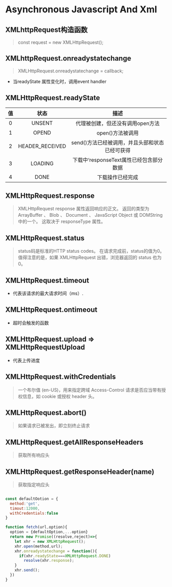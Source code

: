 # Asynchronous Javascript And Xml

## XMLhttpRequest构造函数

> const request = new XMLHttpRequest();

## XMLhttpRequest.onreadystatechange

> XMLHttpRequest.onreadystatechange = callback;

- 当readyState 属性变化时，调用event handler

## XMLHttpRequest.readyState

值|状态|描述
:-:|:-:|:-:
0|UNSENT|代理被创建，但还没有调用open方法
1|OPEND|open()方法被调用
2|HEADER_RECEIVED|send()方法已经被调用，并且头部和状态已经可获得
3|LOADING|下载中‘responseText属性已经包含部分数据
4|DONE|下载操作已经完成

## XMLHttpRequest.response

> XMLHttpRequest response 属性返回响应的正文。
> 返回的类型为 ArrayBuffer 、 Blob 、 Document 、 JavaScript Object 
> 或 DOMString 中的一个。 这取决于 responseType 属性。

## XMLHttpRequest.status

> status码是标准的HTTP status codes。
> 在请求完成前，status的值为0。值得注意的是，如果 XMLHttpRequest 出错，浏览器返回的 status 也为0。

## XMLHttpRequest.timeout

- 代表该请求的最大请求时间（ms）.

## XMLHttpRequest.ontimeout

- 超时会触发的函数

## XMLHttpRequest.upload => XMLHttpRequestUpload

- 代表上传进度

## XMLHttpRequest.withCredentials

> 一个布尔值 (en-US)，用来指定跨域 Access-Control 请求是否应当带有授权信息，如 cookie 或授权 header 头。

## XMLHttpRequest.abort()

> 如果请求已被发出，即立刻终止请求

## XMLHttpRequest.getAllResponseHeaders

> 获取所有响应头
<!-- 
date: Fri, 08 Dec 2017 21:04:30 GMT\r\n
content-encoding: gzip\r\n
x-content-type-options: nosniff\r\n
server: meinheld/0.6.1\r\n
x-frame-options: DENY\r\n
content-type: text/html; charset=utf-8\r\n
connection: keep-alive\r\n
strict-transport-security: max-age=63072000\r\n
vary: Cookie, Accept-Encoding\r\n
content-length: 6502\r\n
x-xss-protection: 1; mode=block\r\n
-->

## XMLHttpRequest.getResponseHeader(name)

> 获取指定响应头

<!-- 使用Promise封装一个xml请求 -->
```javascript

const defaultOotion = {
  method:'get',
  timout:12000,
  withCredentials:false
}

function fetch(url,option){
  option = {defaultOption,...option}
  return new Promise((resolve,reject)=>{
    let xhr = new XMLHttpRequest();
    xhr.open(method,url);
    xhr.onreadystatechange = function(){
      if(xhr.readyState===XMLHttpRequest.DONE)
        resolve(xhr.response);
    }
    xhr.send();
  })
}
```
